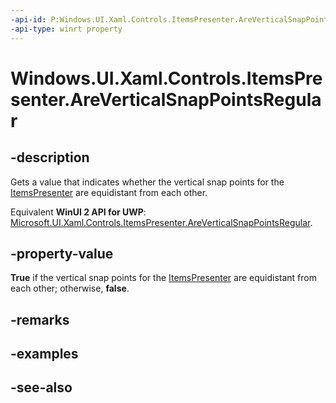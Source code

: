 ```yaml
---
-api-id: P:Windows.UI.Xaml.Controls.ItemsPresenter.AreVerticalSnapPointsRegular
-api-type: winrt property
---
```


<!-- Property syntax
public bool AreVerticalSnapPointsRegular { get; }
-->

# Windows.UI.Xaml.Controls.ItemsPresenter.AreVerticalSnapPointsRegular

## -description
Gets a value that indicates whether the vertical snap points for the [ItemsPresenter](itemspresenter.md) are equidistant from each other.

Equivalent **WinUI 2 API for UWP**: [Microsoft.UI.Xaml.Controls.ItemsPresenter.AreVerticalSnapPointsRegular](/windows/winui/api/microsoft.ui.xaml.controls.itemspresenter.areverticalsnappointsregular).

## -property-value
**True** if the vertical snap points for the [ItemsPresenter](itemspresenter.md) are equidistant from each other; otherwise, **false**.

## -remarks

## -examples

## -see-also
